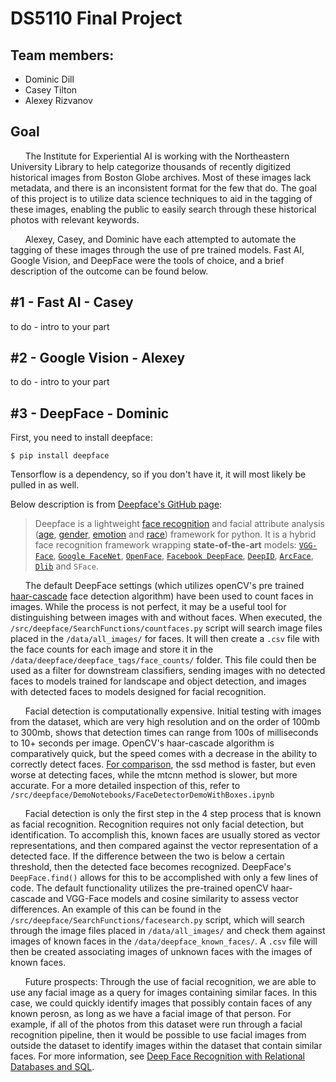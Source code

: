 # DS5110 Final Project

## Team members:
* Dominic Dill
* Casey Tilton
* Alexey Rizvanov

## Goal
&nbsp;&nbsp;&nbsp;&nbsp;&nbsp;&nbsp;The Institute for Experiential AI is working with the Northeastern University Library to help categorize thousands of recently digitized historical images from Boston Globe archives. Most of these images lack metadata, and there is an inconsistent format for the few that do. The goal of this project is to utilize data science techniques to aid in the tagging of these images, enabling the public to easily search through these historical photos with relevant keywords.

&nbsp;&nbsp;&nbsp;&nbsp;&nbsp;&nbsp;Alexey, Casey, and Dominic have each attempted to automate the tagging of these images through the use of pre trained models. Fast AI, Google Vision, and DeepFace were the tools of choice, and a brief description of the outcome can be found below.

## #1 - Fast AI - Casey
to do - intro to your part
## #2 - Google Vision - Alexey
to do - intro to your part
## #3 - DeepFace - Dominic
First, you need to install deepface:

```$ pip install deepface```

Tensorflow is a dependency, so if you don't have it, it will most likely be pulled in as well.


Below description is from [Deepface's GitHub page](https://github.com/serengil/deepface):
> Deepface is a lightweight [face recognition](https://sefiks.com/2018/08/06/deep-face-recognition-with-keras/) and facial attribute analysis 
([age](https://sefiks.com/2019/02/13/apparent-age-and-gender-prediction-in-keras/), [gender](https://sefiks.com/2019/02/13/apparent-age-and-gender-prediction-in-keras/), [emotion](https://sefiks.com/2018/01/01/facial-expression-recognition-with-keras/) and [race](https://sefiks.com/2019/11/11/race-and-ethnicity-prediction-in-keras/)) 
framework for python. It is a hybrid face recognition framework wrapping **state-of-the-art** models: [`VGG-Face`](https://sefiks.com/2018/08/06/deep-face-recognition-with-keras/), [`Google FaceNet`](https://sefiks.com/2018/09/03/face-recognition-with-facenet-in-keras/), [`OpenFace`](https://sefiks.com/2019/07/21/face-recognition-with-openface-in-keras/), [`Facebook DeepFace`](https://sefiks.com/2020/02/17/face-recognition-with-facebook-deepface-in-keras/), [`DeepID`](https://sefiks.com/2020/06/16/face-recognition-with-deepid-in-keras/), [`ArcFace`](https://sefiks.com/2020/12/14/deep-face-recognition-with-arcface-in-keras-and-python/), [`Dlib`](https://sefiks.com/2020/07/11/face-recognition-with-dlib-in-python/) and `SFace`.

&nbsp;&nbsp;&nbsp;&nbsp;&nbsp;&nbsp;The default DeepFace settings (which utilizes openCV's pre trained [haar-cascade](https://docs.opencv.org/3.4/db/d28/tutorial_cascade_classifier.html) face detection algorithm) have been used to count faces in images. While the process is not perfect, it may be a useful tool for distinguishing between images with and without faces. When executed, the `/src/deepface/SearchFunctions/countfaces.py` script will search image files placed in the `/data/all_images/`
for faces. It will then create a `.csv` file with the face counts for each image and store it in the `/data/deepface/deepface_tags/face_counts/` folder. This file could then be used as a filter for downstream classifiers, sending images with no detected faces to models trained for landscape and object detection, and images with detected faces to models designed for facial recognition.

&nbsp;&nbsp;&nbsp;&nbsp;&nbsp;&nbsp;Facial detection is computationally expensive. Initial testing with images from the dataset, which are very high resolution and on the order of 100mb to 300mb, shows that detection times can range from 100s of milliseconds to 10+ seconds per image. OpenCV's haar-cascade algorithm is comparatively quick, but the speed comes with a decrease in the ability to correctly detect faces. [For comparison](https://sefiks.com/2020/08/25/deep-face-detection-with-opencv-in-python/), the ssd method is faster, but even worse at detecting faces, while the mtcnn method is slower, but more accurate. For a more detailed inspection of this, refer to `/src/deepface/DemoNotebooks/FaceDetectorDemoWithBoxes.ipynb`  


&nbsp;&nbsp;&nbsp;&nbsp;&nbsp;&nbsp;Facial detection is only the first step in the 4 step process that is known as facial recognition. Recognition requires not only facial detection, but identification. To accomplish this, known faces are usually stored as vector representations, and then compared against the vector representation of a detected face. If the difference between the two is below a certain threshold, then the detected face becomes recognized. DeepFace's `DeepFace.find()` allows for this to be accomplished with only a few lines of code. The default functionality utilizes the pre-trained openCV haar-cascade and VGG-Face models and cosine similarity to assess vector differences. An example of this can be found in the `/src/deepface/SearchFunctions/facesearch.py` script, which will search through the image files placed in `/data/all_images/` and check them against images of known faces in the `/data/deepface_known_faces/`. A `.csv` file will then be created associating images of unknown faces with the images of known faces.

&nbsp;&nbsp;&nbsp;&nbsp;&nbsp;&nbsp;Future prospects: Through the use of facial recognition, we are able to use any facial image as a query for images containing similar faces. In this case, we could quickly identify images that possibly contain faces of any known perosn, as long as we have a facial image of that person. For example, if all of the photos from this dataset were run through a facial recognition pipeline, then it would be possible to use facial images from outside the dataset to identify images within the dataset that contain similar faces. For more information, see [Deep Face Recognition with Relational Databases and SQL](https://sefiks.com/2021/02/06/deep-face-recognition-with-sql/).


